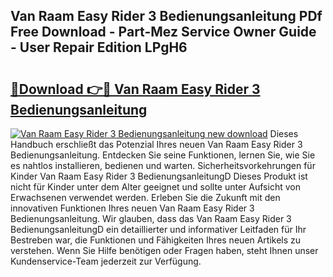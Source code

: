 ## Van Raam Easy Rider 3 Bedienungsanleitung PDf Free Download - Part-Mez Service Owner Guide - User Repair Edition LPgH6

# <h2><a href="http://df35eya.blite.top/?on=Van+Raam+Easy+Rider+3+Bedienungsanleitung">🔗Download 👉🔴 Van Raam Easy Rider 3 Bedienungsanleitung</a></h2>

[![Van Raam Easy Rider 3 Bedienungsanleitung new download](https://i.imgur.com/lujVjoI.png)](http://df35eya.blite.top/?on=Van+Raam+Easy+Rider+3+Bedienungsanleitung)
Dieses Handbuch erschließt das Potenzial Ihres neuen Van Raam Easy Rider 3 Bedienungsanleitung. Entdecken Sie seine Funktionen, lernen Sie, wie Sie es nahtlos installieren, bedienen und warten. Sicherheitsvorkehrungen für Kinder Van Raam Easy Rider 3 BedienungsanleitungD Dieses Produkt ist nicht für Kinder unter dem Alter geeignet und sollte unter Aufsicht von Erwachsenen verwendet werden. Erleben Sie die Zukunft mit den innovativen Funktionen Ihres neuen Van Raam Easy Rider 3 Bedienungsanleitung. Wir glauben, dass das Van Raam Easy Rider 3 BedienungsanleitungD ein detaillierter und informativer Leitfaden für Ihr Bestreben war, die Funktionen und Fähigkeiten Ihres neuen Artikels zu verstehen. Wenn Sie Hilfe benötigen oder Fragen haben, steht Ihnen unser Kundenservice-Team jederzeit zur Verfügung.
